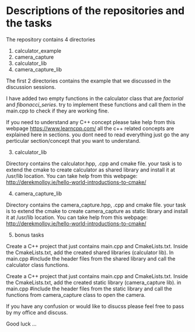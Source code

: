 # Descriptions of the repositories and the tasks

The repository contains 4 directories 
1. calculator_example
2. camera_capture
3. calculator_lib
4. camera_capture_lib

The first 2 directories contains the example that we discussed in the discussion sessions. 

I have added two empty functions in the calculator class that are *factorial* and *fibonacci_series*. try to implement these functions and call them in the main.cpp to check if they are working fine.

If you need to understand any C++ concept please take help from this webpage https://www.learncpp.com/ all the c++ related concepts are explained here in sections. you dont need to read everything just go the any perticular section/concept that you want to understand. 

3. calculator_lib

Directory contains the calculator.hpp, .cpp and cmake file. your task is to extend the cmake to create calculator as shared library and install it at /usr/lib location. You can take help from this webpage: http://derekmolloy.ie/hello-world-introductions-to-cmake/

4. camera_capture_lib

Directory contains the camera_capture.hpp, .cpp and cmake file. your task is to extend the cmake to create camera_capture as static library and install it at /usr/lib location. You can take help from this webpage: http://derekmolloy.ie/hello-world-introductions-to-cmake/

5. bonus tasks

Create a  C++ project that just contains main.cpp and CmakeLists.txt. Inside the CmakeLists.txt, add the created shared libraries (calculator lib). In main.cpp #include the header files from the shared library and call the calculator class functions.

Create a  C++ project that just contains main.cpp and CmakeLists.txt. Inside the CmakeLists.txt, add the created static library (camera_capture lib). in main.cpp #include the header files from the static library and call the functions from camera_capture class to open the camera. 


If you have any confusion or would like to disucss please feel free to pass by my office and discuss.

Good luck ...


